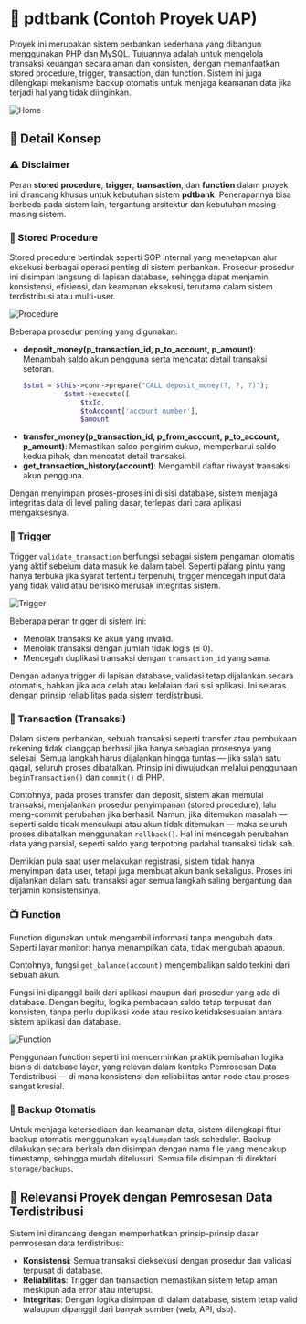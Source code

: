# 🐖 pdtbank (Contoh Proyek UAP) 
Proyek ini merupakan sistem perbankan sederhana yang dibangun menggunakan PHP dan MySQL. Tujuannya adalah untuk mengelola transaksi keuangan secara aman dan konsisten, dengan memanfaatkan stored procedure, trigger, transaction, dan function. Sistem ini juga dilengkapi mekanisme backup otomatis untuk menjaga keamanan data jika terjadi hal yang tidak diinginkan.

![Home](assets/img/home.png)

## 📌 Detail Konsep

### ⚠️ Disclaimer

Peran  **stored procedure**, **trigger**, **transaction**, dan **function** dalam proyek ini dirancang khusus untuk kebutuhan sistem **pdtbank**. Penerapannya bisa berbeda pada sistem lain, tergantung arsitektur dan kebutuhan masing-masing sistem.

### 🧠 Stored Procedure 
Stored procedure bertindak seperti SOP internal yang menetapkan alur eksekusi berbagai operasi penting di sistem perbankan. Prosedur-prosedur ini disimpan langsung di lapisan database, sehingga dapat menjamin konsistensi, efisiensi, dan keamanan eksekusi, terutama dalam sistem terdistribusi atau multi-user.

![Procedure](assets/img/procedure.png)

Beberapa prosedur penting yang digunakan:
* **deposit_money(p_transaction_id, p_to_account, p_amount)**: Menambah saldo akun pengguna serta mencatat detail transaksi setoran.
  ```php
  $stmt = $this->conn->prepare("CALL deposit_money(?, ?, ?)");
            $stmt->execute([
                $txId,
                $toAccount['account_number'],
                $amount
  ```
* **transfer_money(p_transaction_id, p_from_account, p_to_account, p_amount)**: Memastikan saldo pengirim cukup, memperbarui saldo kedua pihak, dan mencatat detail transaksi.
* **get_transaction_history(account)**: Mengambil daftar riwayat transaksi akun pengguna.

Dengan menyimpan proses-proses ini di sisi database, sistem menjaga integritas data di level paling dasar, terlepas dari cara aplikasi mengaksesnya.

### 🚨 Trigger
Trigger `validate_transaction` berfungsi sebagai sistem pengaman otomatis yang aktif sebelum data masuk ke dalam tabel. Seperti palang pintu yang hanya terbuka jika syarat tertentu terpenuhi, trigger mencegah input data yang tidak valid atau berisiko merusak integritas sistem.

![Trigger](assets/img/trigger.png)

Beberapa peran trigger di sistem ini:
* Menolak transaksi ke akun yang invalid.
* Menolak transaksi dengan jumlah tidak logis (≤ 0).
* Mencegah duplikasi transaksi dengan `transaction_id` yang sama.

Dengan adanya trigger di lapisan database, validasi tetap dijalankan secara otomatis, bahkan jika ada celah atau kelalaian dari sisi aplikasi. Ini selaras dengan prinsip reliabilitas pada sistem terdistribusi.

### 🔄 Transaction (Transaksi)
Dalam sistem perbankan, sebuah transaksi seperti transfer atau pembukaan rekening tidak dianggap berhasil jika hanya sebagian prosesnya yang selesai. Semua langkah harus dijalankan hingga tuntas — jika salah satu gagal, seluruh proses dibatalkan. Prinsip ini diwujudkan melalui penggunaan `beginTransaction()` dan `commit()` di PHP.

Contohnya, pada proses transfer dan deposit, sistem akan memulai transaksi, menjalankan prosedur penyimpanan (stored procedure), lalu meng-commit perubahan jika berhasil. Namun, jika ditemukan masalah — seperti saldo tidak mencukupi atau akun tidak ditemukan — maka seluruh proses dibatalkan menggunakan `rollback()`. Hal ini mencegah perubahan data yang parsial, seperti saldo yang terpotong padahal transaksi tidak sah.

Demikian pula saat user melakukan registrasi, sistem tidak hanya menyimpan data user, tetapi juga membuat akun bank sekaligus. Proses ini dijalankan dalam satu transaksi agar semua langkah saling bergantung dan terjamin konsistensinya.

### 📺 Function 
Function digunakan untuk mengambil informasi tanpa mengubah data. Seperti layar monitor: hanya menampilkan data, tidak mengubah apapun.

Contohnya, fungsi  `get_balance(account)` mengembalikan saldo terkini dari sebuah akun. 

Fungsi ini dipanggil baik dari aplikasi maupun dari prosedur yang ada di database. Dengan begitu, logika pembacaan saldo tetap terpusat dan konsisten, tanpa perlu duplikasi kode atau resiko ketidaksesuaian antara sistem aplikasi dan database.

![Function](assets/img/function.png)

Penggunaan function seperti ini mencerminkan praktik pemisahan logika bisnis di database layer, yang relevan dalam konteks Pemrosesan Data Terdistribusi — di mana konsistensi dan reliabilitas antar node atau proses sangat krusial.

### 🔄 Backup Otomatis
Untuk menjaga ketersediaan dan keamanan data, sistem dilengkapi fitur backup otomatis menggunakan `mysqldump`dan task scheduler. Backup dilakukan secara berkala dan disimpan dengan nama file yang mencakup timestamp, sehingga mudah ditelusuri. Semua file disimpan di direktori `storage/backups`.
## 🧩 Relevansi Proyek dengan Pemrosesan Data Terdistribusi
Sistem ini dirancang dengan memperhatikan prinsip-prinsip dasar pemrosesan data terdistribusi:
* **Konsistensi**: Semua transaksi dieksekusi dengan prosedur dan validasi terpusat di database.
* **Reliabilitas**: Trigger dan transaction memastikan sistem tetap aman meskipun ada error atau interupsi.
* **Integritas**: Dengan logika disimpan di dalam database, sistem tetap valid walaupun dipanggil dari banyak sumber (web, API, dsb).


